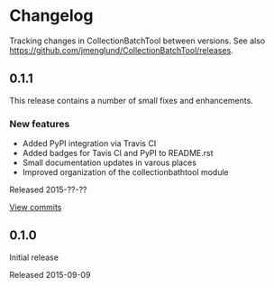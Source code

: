 # Changelog #

Tracking changes in CollectionBatchTool between versions. 
See also https://github.com/jmenglund/CollectionBatchTool/releases.


## 0.1.1 ##

This release contains a number of small fixes and enhancements.

### New features ###

* Added PyPI integration via Travis CI
* Added badges for Tavis CI and PyPI to README.rst
* Small documentation updates in varous places
* Improved organization of the collectionbathtool module

Released 2015-??-??

[View commits](https://github.com/jmenglund/CollectionBatchTool/compare/0.1.0...0.1.1)


## 0.1.0 ##

Initial release

Released 2015-09-09